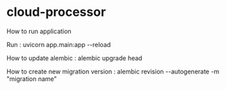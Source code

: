 # cloud-processor

How to run application

Run :  uvicorn app.main:app --reload

How to update alembic : alembic upgrade head

How to create new migration version : alembic revision --autogenerate -m "migration name"



